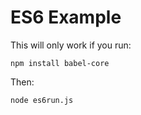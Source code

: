 ES6 Example
====

This will only work if you run:

```
npm install babel-core
```

Then:

```
node es6run.js
```

